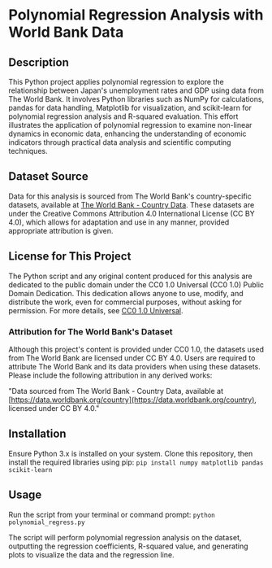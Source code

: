 # Polynomial Regression Analysis with World Bank Data

## Description
This Python project applies polynomial regression to explore the relationship between Japan's unemployment rates and GDP using data from The World Bank. It involves Python libraries such as NumPy for calculations, pandas for data handling, Matplotlib for visualization, and scikit-learn for polynomial regression analysis and R-squared evaluation. This effort illustrates the application of polynomial regression to examine non-linear dynamics in economic data, enhancing the understanding of economic indicators through practical data analysis and scientific computing techniques.

## Dataset Source
Data for this analysis is sourced from The World Bank's country-specific datasets, available at [The World Bank - Country Data](https://data.worldbank.org/country). These datasets are under the Creative Commons Attribution 4.0 International License (CC BY 4.0), which allows for adaptation and use in any manner, provided appropriate attribution is given.

## License for This Project
The Python script and any original content produced for this analysis are dedicated to the public domain under the CC0 1.0 Universal (CC0 1.0) Public Domain Dedication. This dedication allows anyone to use, modify, and distribute the work, even for commercial purposes, without asking for permission. For more details, see [CC0 1.0 Universal](https://creativecommons.org/publicdomain/zero/1.0/).

### Attribution for The World Bank's Dataset
Although this project's content is provided under CC0 1.0, the datasets used from The World Bank are licensed under CC BY 4.0. Users are required to attribute The World Bank and its data providers when using these datasets. Please include the following attribution in any derived works:

"Data sourced from The World Bank - Country Data, available at [https://data.worldbank.org/country](https://data.worldbank.org/country), licensed under CC BY 4.0."

## Installation
Ensure Python 3.x is installed on your system. Clone this repository, then install the required libraries using pip: ``pip install numpy matplotlib pandas scikit-learn``

## Usage
Run the script from your terminal or command prompt: ``python polynomial_regress.py``

The script will perform polynomial regression analysis on the dataset, outputting the regression coefficients, R-squared value, and generating plots to visualize the data and the regression line.
